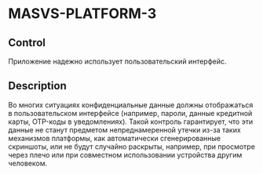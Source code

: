 # MASVS-PLATFORM-3

## Control

Приложение надежно использует пользовательский интерфейс.

## Description

Во многих ситуациях конфиденциальные данные должны отображаться в пользовательском интерфейсе (например, пароли, данные кредитной карты, OTP-коды в уведомлениях). Такой контроль гарантирует, что эти данные не станут предметом непреднамеренной утечки из-за таких механизмов платформы, как автоматически сгенерированные скриншоты, или не будут случайно раскрыты, например, при просмотре через плечо или при совместном использовании устройства другим человеком.
